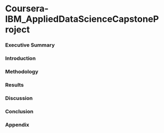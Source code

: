# Coursera-IBM_AppliedDataScienceCapstoneProject
### Executive Summary
### Introduction
### Methodology
### Results
### Discussion
### Conclusion
### Appendix
